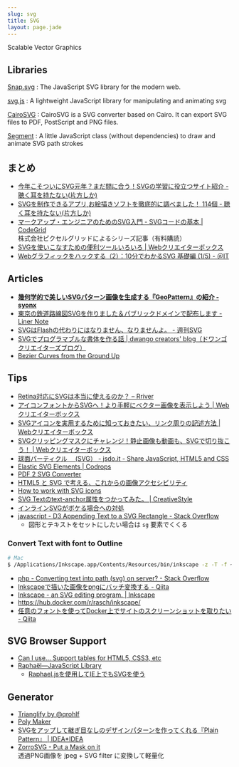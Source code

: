 ```yaml
---
slug: svg
title: SVG
layout: page.jade
---
```

Scalable Vector Graphics

## Libraries

[Snap.svg](http://snapsvg.io/)
: The JavaScript SVG library for the modern web.

[svg.js](http://www.svgjs.com/)
: A lightweight JavaScript library for manipulating and animating svg

[CairoSVG](http://cairosvg.org/)
: CairoSVG is a SVG converter based on Cairo. It can export SVG files to PDF, PostScript and PNG files.

[Segment](http://lmgonzalves.github.io/segment/)
: A little JavaScript class (without dependencies) to draw and animate SVG path strokes


## まとめ

- [今年こそついにSVG元年？まだ間に合う！SVGの学習に役立つサイト紹介 - 聴く耳を持たない(片方しか)](http://d.hatena.ne.jp/rikuo/20131028)
- [SVGを制作できるアプリ,お絵描きソフトを徹底的に調べました！ 114個 - 聴く耳を持たない(片方しか)](http://d.hatena.ne.jp/rikuo/20140528)
- [マークアップ・エンジニアのためのSVG入門 - SVGコードの基本 | CodeGrid](https://app.codegrid.net/entry/svg-basic)  
  株式会社ピクセルグリッドによるシリーズ記事（有料購読）
- [SVGを使いこなすための便利ツールいろいろ | Webクリエイターボックス](http://www.webcreatorbox.com/webinfo/svg-tools/)
- [Webグラフィックをハックする（2）：10分でわかるSVG 基礎編 (1/5) - ＠IT](http://www.atmarkit.co.jp/ait/articles/1206/01/news143.html)


## Articles

- __[幾何学的で美しいSVGパターン画像を生成する『GeoPattern』の紹介 - syonx](http://syonx.hatenablog.com/entry/2015/12/08/000000)__
- [東京の鉄道路線図SVGを作りました＆パブリックドメインで配布します - Liner Note](http://note.openvista.jp/2014/svg-rail-map)
- [SVGはFlashの代わりにはなりません、なりませんよ。 - 週刊SVG](http://ssvvgg.net/post/128179413430/svg%E3%81%AFflash%E3%81%AE%E4%BB%A3%E3%82%8F%E3%82%8A%E3%81%AB%E3%81%AF%E3%81%AA%E3%82%8A%E3%81%BE%E3%81%9B%E3%82%93%E3%81%AA%E3%82%8A%E3%81%BE%E3%81%9B%E3%82%93%E3%82%88)
- [SVGでプログラマブルな書体を作る話 | dwango creators' blog（ドワンゴクリエイターズブログ）](http://creator.dwango.co.jp/8741.html)
- [Bezier Curves from the Ground Up](http://jamie-wong.com/post/bezier-curves/)


## Tips

- [Retina対応にSVGは本当に使えるのか？ – Rriver](http://parashuto.com/rriver/responsive-web/is-svg-good-for-high-res-screen-solutions)
- [アイコンフォントからSVGへ！より手軽にベクター画像を表示しよう | Webクリエイターボックス](http://www.webcreatorbox.com/tech/svg-vector/)
- [SVGアイコンを実用するために知っておきたい、リンク周りの記述方法 | Webクリエイターボックス](http://www.webcreatorbox.com/tech/svg-icon-link/)
- [SVGクリッピングマスクにチャレンジ！静止画像も動画も、SVGで切り抜こう！ | Webクリエイターボックス](http://www.webcreatorbox.com/tech/svg-mask/)
- [球面パーティクル　 (SVG） - jsdo.it - Share JavaScript, HTML5 and CSS](http://jsdo.it/gaziya/x1AR)
- [Elastic SVG Elements | Codrops](http://tympanus.net/codrops/2014/12/15/elastic-svg-elements/)
- [PDF 2 SVG Converter](http://pramodhkp.github.io/pdf2svg/)
- [HTML5 と SVG で考える、これからの画像アクセシビリティ](http://www.slideshare.net/ssuser99dc16/html5fun-svg-accessibility)
- [How to work with SVG icons](http://fvsch.com/code/svg-icons/how-to/)
- [SVG Textのtext\-anchor属性をつかってみた。 \| CreativeStyle](https://kadoppe.com/archives/2012/01/svg-text%e3%81%aetext-anchor%e5%b1%9e%e6%80%a7%e3%82%92%e3%81%a4%e3%81%8b%e3%81%a3%e3%81%a6%e3%81%bf%e3%81%9f%e3%80%82.html)
- [インラインSVGがボケる場合への対処](http://www.h2.dion.ne.jp/~defghi/adjust.htm)
- [javascript \- D3 Appending Text to a SVG Rectangle \- Stack Overflow](http://stackoverflow.com/questions/20644415/d3-appending-text-to-a-svg-rectangle)
  - 図形とテキストをセットにしたい場合は `sg` 要素でくくる

### Convert Text with font to Outline

```bash
# Mac
$ /Applications/Inkscape.app/Contents/Resources/bin/inkscape -z -T -f ~/sample.svg -l ~/out.svg
```

- [php - Converting text into path (svg) on server? - Stack Overflow](http://stackoverflow.com/questions/8422558/converting-text-into-path-svg-on-server)
- [Inkscapeで描いた画像をpngにバッチ変換する - Qiita](http://qiita.com/mstssk/items/8e79d946de2cf1d2786f)
- [Inkscape - an SVG editing program. | Inkscape](https://inkscape.org/ja/doc/inkscape-man.html)
- [https://hub\.docker\.com/r/rasch/inkscape/](https://hub.docker.com/r/rasch/inkscape/)
- [任意のフォントを使ってDocker上でサイトのスクリーンショットを取りたい \- Qiita](http://qiita.com/yusukefurukawa/items/8774a2fc38799915790b)


## SVG Browser Support

- [Can I use... Support tables for HTML5, CSS3, etc](http://caniuse.com/#cats=SVG)
- [Raphaël—JavaScript Library](http://raphaeljs.com/)
    - [Raphael.jsを使用してIE上でもSVGを使う](http://5for1.jp/archives/288)


## Generator

- [Trianglify by @qrohlf](http://qrohlf.com/trianglify/)
- [Poly Maker](http://lab.aerotwist.com/canvas/poly-maker/)
- [SVGをアップして継ぎ目なしのデザインパターンを作ってくれる『Plain Pattern』 | IDEA*IDEA](http://www.ideaxidea.com/archives/2014/09/plain_pattern.html)
- [ZorroSVG - Put a Mask on it](http://quasimondo.com/ZorroSVG/)  
  透過PNG画像を jpeg + SVG filter に変換して軽量化
